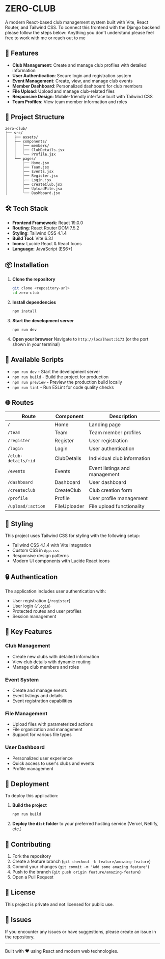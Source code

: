 # ZERO-CLUB

A modern React-based club management system built with Vite, React Router, and Tailwind CSS.
To connect this frontend with the Django backend please follow the steps below:
Anything you don't understand please feel free to work with me or reach out to me

## 🚀 Features

- **Club Management**: Create and manage club profiles with detailed information
- **User Authentication**: Secure login and registration system
- **Event Management**: Create, view, and manage club events
- **Member Dashboard**: Personalized dashboard for club members
- **File Upload**: Upload and manage club-related files
- **Responsive Design**: Mobile-friendly interface built with Tailwind CSS
- **Team Profiles**: View team member information and roles

## 📁 Project Structure

```
zero-club/
├── src/
│   ├── assets/         
│   ├── components/      
│   │   ├── members/     
│   │   ├── ClubDetails.jsx
│   │   └── Profile.jsx
│   └── pages/           
│       ├── Home.jsx
│       ├── Team.jsx
│       ├── Events.jsx
│       ├── Register.jsx
│       ├── Login.jsx
│       ├── CreateClub.jsx
│       ├── UploadFile.jsx
│       └── Dashboard.jsx
```

## 🛠️ Tech Stack

- **Frontend Framework**: React 19.0.0
- **Routing**: React Router DOM 7.5.2
- **Styling**: Tailwind CSS 4.1.4
- **Build Tool**: Vite 6.3.1
- **Icons**: Lucide React & React Icons
- **Language**: JavaScript (ES6+)

## 📦 Installation

1. **Clone the repository**
   ```bash
   git clone <repository-url>
   cd zero-club
   ```

2. **Install dependencies**
   ```bash
   npm install
   ```

3. **Start the development server**
   ```bash
   npm run dev
   ```

4. **Open your browser**
   Navigate to `http://localhost:5173` (or the port shown in your terminal)

## 🔧 Available Scripts

- `npm run dev` - Start the development server
- `npm run build` - Build the project for production
- `npm run preview` - Preview the production build locally
- `npm run lint` - Run ESLint for code quality checks

## 🌐 Routes

| Route | Component | Description |
|-------|-----------|-------------|
| `/` | Home | Landing page |
| `/team` | Team | Team member profiles |
| `/register` | Register | User registration |
| `/login` | Login | User authentication |
| `/club-details/:id` | ClubDetails | Individual club information |
| `/events` | Events | Event listings and management |
| `/dashboard` | Dashboard | User dashboard |
| `/createclub` | CreateClub | Club creation form |
| `/profile` | Profile | User profile management |
| `/upload/:action` | FileUploader | File upload functionality |

## 🎨 Styling

This project uses Tailwind CSS for styling with the following setup:
- Tailwind CSS 4.1.4 with Vite integration
- Custom CSS in `App.css`
- Responsive design patterns
- Modern UI components with Lucide React icons

## 🔒 Authentication

The application includes user authentication with:
- User registration (`/register`)
- User login (`/login`) 
- Protected routes and user profiles
- Session management

## 📱 Key Features

### Club Management
- Create new clubs with detailed information
- View club details with dynamic routing
- Manage club members and roles

### Event System
- Create and manage events
- Event listings and details
- Event registration capabilities

### File Management
- Upload files with parameterized actions
- File organization and management
- Support for various file types

### User Dashboard
- Personalized user experience
- Quick access to user's clubs and events
- Profile management

## 🚀 Deployment

To deploy this application:

1. **Build the project**
   ```bash
   npm run build
   ```

2. **Deploy the `dist` folder** to your preferred hosting service (Vercel, Netlify, etc.)

## 🤝 Contributing

1. Fork the repository
2. Create a feature branch (`git checkout -b feature/amazing-feature`)
3. Commit your changes (`git commit -m 'Add some amazing feature'`)
4. Push to the branch (`git push origin feature/amazing-feature`)
5. Open a Pull Request

## 📄 License

This project is private and not licensed for public use.

## 🐛 Issues

If you encounter any issues or have suggestions, please create an issue in the repository.

---

Built with ❤️ using React and modern web technologies.